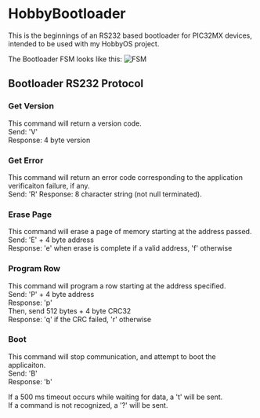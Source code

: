 # HobbyBootloader
This is the beginnings of an RS232 based bootloader for PIC32MX devices, intended to be used with my HobbyOS project.

The Bootloader FSM looks like this:
![FSM](http://i.imgur.com/ipu5VY8.png)

## Bootloader RS232 Protocol

### Get Version
This command will return a version code.  
Send: 'V'  
Response: 4 byte version  

### Get Error
This command will return an error code corresponding to the application verificaiton failure, if any.  
Send: 'R' 
Response: 8 character string (not null terminated).  

### Erase Page
This command will erase a page of memory starting at the address passed.  
Send: 'E' + 4 byte address  
Response: 'e' when erase is complete if a valid address, 'f' otherwise  

### Program Row
This command will program a row starting at the address specified.  
Send: 'P' + 4 byte address  
Response: 'p'  
Then, send 512 bytes + 4 byte CRC32  
Response: 'q' if the CRC failed, 'r' otherwise  

### Boot
This command will stop communication, and attempt to boot the applicaiton.  
Send: 'B'  
Response: 'b'  

If a 500 ms timeout occurs while waiting for data, a 't' will be sent.  
If a command is not recognized, a '?' will be sent.
